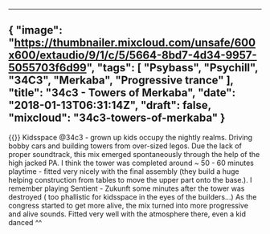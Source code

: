 
---
{
  "image": "https://thumbnailer.mixcloud.com/unsafe/600x600/extaudio/9/1/c/5/5664-8bd7-4d34-9957-5055703f6d99",
  "tags": [
    "Psybass",
    "Psychill",
    "34C3",
    "Merkaba",
    "Progressive trance"
  ],
  "title": "34c3 - Towers of Merkaba",
  "date": "2018-01-13T06:31:14Z",
  "draft": false,
  "mixcloud": "34c3-towers-of-merkaba"
}
---
{{<mixcloud>}}
Kidsspace @34c3 - grown up kids occupy the nightly realms. Driving bobby cars and building towers from over-sized legos. Due the lack of proper soundtrack, this mix emerged spontaneously through the help of the high jacked PA.
I think the tower was completed around ~ 50 - 60 minutes playtime - fitted very nicely with the final assembly (they build a huge helping construction from tables to move the upper part onto the base.). I remember playing Sentient - Zukunft some minutes after the tower was destroyed ( too phallistic for kidsspace in the eyes of the builders...)
As the congress started to get more alive, the mix turned into more progressive and alive sounds. Fitted very well with the atmosphere there, even a kid danced ^^
